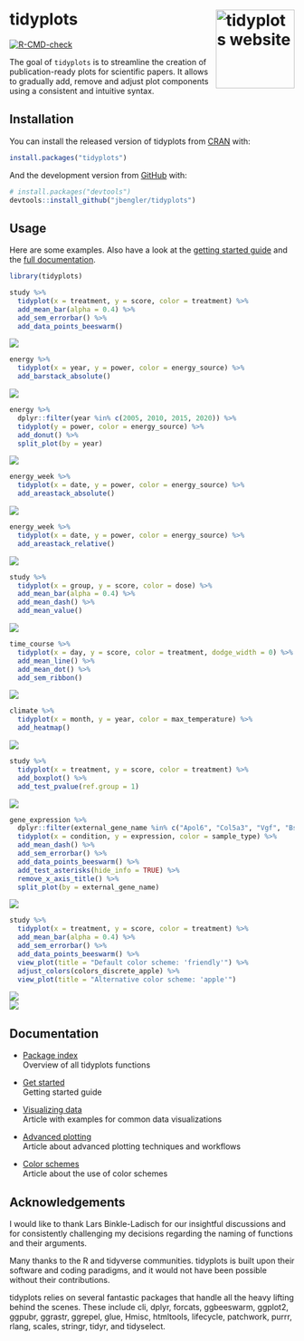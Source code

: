 
<!-- README.md is generated from README.Rmd. Please edit that file -->

# tidyplots <a href="https://jbengler.github.io/tidyplots/"><img src="man/figures/logo.svg" align="right" height="139" alt="tidyplots website" /></a>

<!-- badges: start -->

[![R-CMD-check](https://github.com/jbengler/tidyplots/actions/workflows/R-CMD-check.yaml/badge.svg)](https://github.com/jbengler/tidyplots/actions/workflows/R-CMD-check.yaml)
<!-- badges: end -->

The goal of `tidyplots` is to streamline the creation of
publication-ready plots for scientific papers. It allows to gradually
add, remove and adjust plot components using a consistent and intuitive
syntax.

## Installation

You can install the released version of tidyplots from
[CRAN](https://cran.r-project.org/) with:

``` r
install.packages("tidyplots")
```

And the development version from [GitHub](https://github.com/) with:

``` r
# install.packages("devtools")
devtools::install_github("jbengler/tidyplots")
```

## Usage

Here are some examples. Also have a look at the [getting started
guide](https://jbengler.github.io/tidyplots/articles/tidyplots.html) and
the [full
documentation](https://jbengler.github.io/tidyplots/reference/).

``` r
library(tidyplots)

study %>% 
  tidyplot(x = treatment, y = score, color = treatment) %>% 
  add_mean_bar(alpha = 0.4) %>% 
  add_sem_errorbar() %>% 
  add_data_points_beeswarm()
```

<img src="man/figures/README-unnamed-chunk-2-1.png" style="display: block; margin: auto;" />

``` r
energy %>% 
  tidyplot(x = year, y = power, color = energy_source) %>% 
  add_barstack_absolute()
```

<img src="man/figures/README-unnamed-chunk-3-1.png" style="display: block; margin: auto;" />

``` r
energy %>% 
  dplyr::filter(year %in% c(2005, 2010, 2015, 2020)) %>% 
  tidyplot(y = power, color = energy_source) %>% 
  add_donut() %>% 
  split_plot(by = year)
```

<img src="man/figures/README-unnamed-chunk-4-1.png" style="display: block; margin: auto;" />

``` r
energy_week %>% 
  tidyplot(x = date, y = power, color = energy_source) %>% 
  add_areastack_absolute()
```

<img src="man/figures/README-unnamed-chunk-5-1.png" style="display: block; margin: auto;" />

``` r
energy_week %>% 
  tidyplot(x = date, y = power, color = energy_source) %>% 
  add_areastack_relative()
```

<img src="man/figures/README-unnamed-chunk-6-1.png" style="display: block; margin: auto;" />

``` r
study %>% 
  tidyplot(x = group, y = score, color = dose) %>% 
  add_mean_bar(alpha = 0.4) %>% 
  add_mean_dash() %>% 
  add_mean_value()
```

<img src="man/figures/README-unnamed-chunk-7-1.png" style="display: block; margin: auto;" />

``` r
time_course %>%
  tidyplot(x = day, y = score, color = treatment, dodge_width = 0) %>%
  add_mean_line() %>%
  add_mean_dot() %>%
  add_sem_ribbon()
```

<img src="man/figures/README-unnamed-chunk-8-1.png" style="display: block; margin: auto;" />

``` r
climate %>%
  tidyplot(x = month, y = year, color = max_temperature) %>%
  add_heatmap()
```

<img src="man/figures/README-unnamed-chunk-9-1.png" style="display: block; margin: auto;" />

``` r
study %>% 
  tidyplot(x = treatment, y = score, color = treatment) %>% 
  add_boxplot() %>% 
  add_test_pvalue(ref.group = 1)
```

<img src="man/figures/README-unnamed-chunk-10-1.png" style="display: block; margin: auto;" />

``` r
gene_expression %>% 
  dplyr::filter(external_gene_name %in% c("Apol6", "Col5a3", "Vgf", "Bsn")) %>% 
  tidyplot(x = condition, y = expression, color = sample_type) %>% 
  add_mean_dash() %>% 
  add_sem_errorbar() %>% 
  add_data_points_beeswarm() %>% 
  add_test_asterisks(hide_info = TRUE) %>% 
  remove_x_axis_title() %>% 
  split_plot(by = external_gene_name)
```

<img src="man/figures/README-unnamed-chunk-11-1.png" style="display: block; margin: auto;" />

``` r
study %>% 
  tidyplot(x = treatment, y = score, color = treatment) %>% 
  add_mean_bar(alpha = 0.4) %>% 
  add_sem_errorbar() %>% 
  add_data_points_beeswarm() %>% 
  view_plot(title = "Default color scheme: 'friendly'") %>% 
  adjust_colors(colors_discrete_apple) %>% 
  view_plot(title = "Alternative color scheme: 'apple'")
```

<img src="man/figures/README-unnamed-chunk-12-1.png" style="display: block; margin: auto;" /><img src="man/figures/README-unnamed-chunk-12-2.png" style="display: block; margin: auto;" />

## Documentation

- [Package index](https://jbengler.github.io/tidyplots/reference/)  
  Overview of all tidyplots functions

- [Get
  started](https://jbengler.github.io/tidyplots/articles/tidyplots.html)  
  Getting started guide

- [Visualizing
  data](https://jbengler.github.io/tidyplots/articles/Visualizing-data.html)  
  Article with examples for common data visualizations

- [Advanced
  plotting](https://jbengler.github.io/tidyplots/articles/Advanced-plotting.html)  
  Article about advanced plotting techniques and workflows

- [Color
  schemes](https://jbengler.github.io/tidyplots/articles/Color-schemes.html)  
  Article about the use of color schemes

## Acknowledgements

I would like to thank Lars Binkle-Ladisch for our insightful discussions
and for consistently challenging my decisions regarding the naming of
functions and their arguments.

Many thanks to the R and tidyverse communities. tidyplots is built upon
their software and coding paradigms, and it would not have been possible
without their contributions.

tidyplots relies on several fantastic packages that handle all the heavy
lifting behind the scenes. These include cli, dplyr, forcats,
ggbeeswarm, ggplot2, ggpubr, ggrastr, ggrepel, glue, Hmisc, htmltools,
lifecycle, patchwork, purrr, rlang, scales, stringr, tidyr, and
tidyselect.
